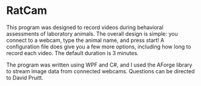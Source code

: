 # RatCam

This program was designed to record videos during behavioral assessments of laboratory animals. The overall design is simple: you connect to a webcam, type the animal name, and press start! A configuration file does give you a few more options, including how long to record each video. The default duration is 3 minutes. 

The program was written using WPF and C#, and I used the AForge library to stream image data from connected webcams. Questions can be directed to David Pruitt.
